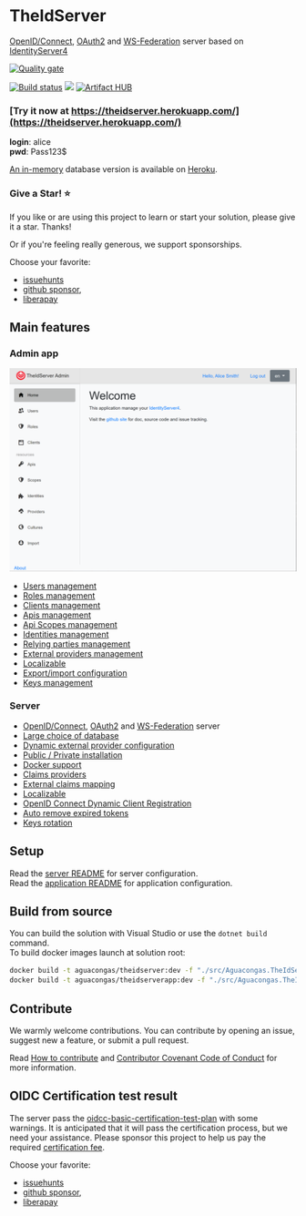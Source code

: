 # TheIdServer

[OpenID/Connect](https://openid.net/connect/), [OAuth2](https://oauth.net/2/) and [WS-Federation](https://docs.oasis-open.org/wsfed/federation/v1.2/os/ws-federation-1.2-spec-os.html) server based on [IdentityServer4](https://identityserver4.readthedocs.io/en/latest/)

[![Quality gate](https://sonarcloud.io/api/project_badges/quality_gate?project=aguacongas_TheIdServer)](https://sonarcloud.io/dashboard?id=aguacongas_TheIdServer)

[![Build status](https://ci.appveyor.com/api/projects/status/hutfs4sy38fy9ca7?svg=true)](https://ci.appveyor.com/project/aguacongas/theidserver)
 [![][Docker Cloud Build Status]][Docker url] [![Artifact HUB](https://img.shields.io/endpoint?url=https://artifacthub.io/badge/repository/aguafrommars)](https://artifacthub.io/packages/search?repo=aguafrommars)

[Docker Cloud Build Status]: https://img.shields.io/docker/cloud/build/aguacongas/theidserver?logo=docker
[Docker url]: https://hub.docker.com/repository/docker/aguacongas/theidserver


### [Try it now at https://theidserver.herokuapp.com/](https://theidserver.herokuapp.com/)

**login**: alice  
**pwd**: Pass123$

[An in-memory](https://theidserver.herokuapp.com/) database version is available on [Heroku](https://www.heroku.com/).

### Give a Star! :star:

If you like or are using this project to learn or start your solution, please give it a star. Thanks!

Or if you're feeling really generous, we support sponsorships.

Choose your favorite:

* [issuehunts](https://issuehunt.io/r/Aguafrommars/TheIdServer/issues/170)
* [github sponsor](https://github.com/sponsors/aguacongas),
* [liberapay](https://liberapay.com/aguacongas)

## Main features

### Admin app
![home](https://raw.githubusercontent.com/Aguafrommars/TheIdServer/master/doc/assets/home.png)

* [Users management](https://github.com/Aguafrommars/TheIdServer/tree/master/doc/USER.md)
* [Roles management](https://github.com/Aguafrommars/TheIdServer/tree/master/doc/ROLE.md)
* [Clients management](https://github.com/Aguafrommars/TheIdServer/tree/master/doc/CLIENT.md)
* [Apis management](https://github.com/Aguafrommars/TheIdServer/tree/master/doc/API.md)
* [Api Scopes management](https://github.com/Aguafrommars/TheIdServer/tree/master/doc/SCOPE.md)
* [Identities management](https://github.com/Aguafrommars/TheIdServer/tree/master/doc/IDENTITY.md)
* [Relying parties management](https://github.com/Aguafrommars/TheIdServer/tree/master/doc/RELYING-PARTY.md)
* [External providers management](https://github.com/Aguafrommars/TheIdServer/tree/master/doc/PROVIDER.md)
* [Localizable](https://github.com/Aguafrommars/TheIdServer/tree/master/doc/LOCALIZATION.md)
* [Export/import configuration](https://github.com/Aguafrommars/TheIdServer/tree/master/doc/EXPORT_IMPORT.md)
* [Keys management](https://github.com/Aguafrommars/TheIdServer/tree/master/doc/KEYS.md)

### Server

* [OpenID/Connect](https://openid.net/connect/), [OAuth2](https://oauth.net/2/) and [WS-Federation](https://docs.oasis-open.org/wsfed/federation/v1.2/os/ws-federation-1.2-spec-os.html) server
* [Large choice of database](https://github.com/Aguafrommars/TheIdServer/blob/master/src/Aguacongas.TheIdServer/README.md#using-entity-framework-core)
* [Dynamic external provider configuration](https://github.com/Aguafrommars/TheIdServer/tree/master/src/Aguacongas.TheIdServer/README.md#configure-the-provider-hub)
* [Public / Private installation](https://github.com/Aguafrommars/TheIdServer/tree/master/src/Aguacongas.TheIdServer/README.md#using-the-api)
* [Docker support](https://github.com/Aguafrommars/TheIdServer/tree/master/src/Aguacongas.TheIdServer/README.md#from-docker)
* [Claims providers](https://github.com/Aguafrommars/TheIdServer/tree/master/doc/CLAIMS_PROVIDER.md)
* [External claims mapping](https://github.com/Aguafrommars/TheIdServer/tree/master/doc/EXTERNAL_CLAIMS_MAPPING.md)
* [Localizable](https://github.com/Aguafrommars/TheIdServer/tree/master/doc/LOCALIZATION.md)
* [OpenID Connect Dynamic Client Registration](https://openid.net/specs/openid-connect-registration-1_0.html)
* [Auto remove expired tokens](https://github.com/Aguafrommars/TheIdServer/tree/master/src/Aguacongas.TheIdServer/README.md#configure-token-cleaner)
* [Keys rotation](https://github.com/Aguafrommars/TheIdServer/tree/master/doc/KEYS_ROTATION.md)

## Setup

Read the [server README](https://github.com/Aguafrommars/TheIdServer/tree/master/src/Aguacongas.TheIdServer/README.md) for server configuration.  
Read the [application README](https://github.com/Aguafrommars/TheIdServer/tree/master/src/Aguacongas.TheIdServer.BlazorApp/README.md) for application configuration.  

## Build from source

You can build the solution with Visual Studio or use the `dotnet build` command.  
To build docker images launch at solution root: 

```bash
docker build -t aguacongas/theidserver:dev -f "./src/Aguacongas.TheIdServer/Dockerfile" .
docker build -t aguacongas/theidserverapp:dev -f "./src/Aguacongas.TheIdServer.BlazorApp/Dockerfile" .
```

## Contribute

We warmly welcome contributions. You can contribute by opening an issue, suggest new a feature, or submit a pull request.

Read [How to contribute](https://github.com/Aguafrommars/TheIdServer/tree/master/CONTRIBUTING.md) and [Contributor Covenant Code of Conduct](https://github.com/Aguafrommars/TheIdServer/tree/master/CODE_OF_CONDUCT.md) for more information.

## OIDC Certification test result

The server pass the [oidcc-basic-certification-test-plan](
https://www.certification.openid.net/plan-detail.html?plan=ZKco5LJhicIlT&public=true) with some warnings. It is anticipated that it will pass the certification process, but we need your assistance. Please sponsor this project to help us pay the required [certification fee](https://openid.net/certification/fees/).

Choose your favorite:

* [issuehunts](https://issuehunt.io/r/Aguafrommars/TheIdServer/issues/170)
* [github sponsor](https://github.com/sponsors/aguacongas),
* [liberapay](https://liberapay.com/aguacongas)
